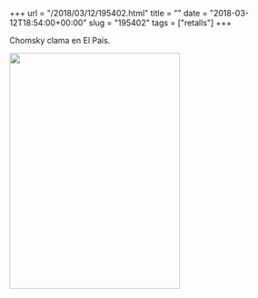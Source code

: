 +++
url = "/2018/03/12/195402.html"
title = ""
date = "2018-03-12T18:54:00+00:00"
slug = "195402"
tags = ["retalls"]
+++

Chomsky clama en El País.

<a href="https://elpais.com/cultura/2018/03/06/babelia/1520352987_936609.html"><img src="/wp-content/uploads/2018/03/hipstamaticphoto-542574930.362714.jpg" class="wp-image-966 size-full" height="415" width="300" /></a>
